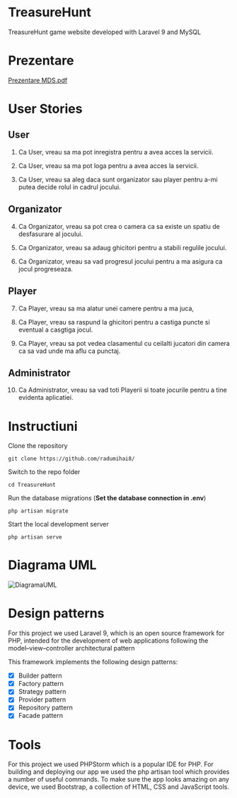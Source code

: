 # TreasureHunt
TreasureHunt game website developed with Laravel 9 and MySQL

# Prezentare
[Prezentare MDS.pdf](https://github.com/radumihai8/TreasureHunt/files/8913186/Prezentare.MDS.pdf)

# User Stories

## User
1. Ca User, vreau sa ma pot inregistra pentru a avea acces la servicii.

2. Ca User, vreau sa ma pot loga pentru a avea acces la servicii.

3. Ca User, vreau sa aleg daca sunt organizator sau player pentru a-mi putea decide rolul in cadrul jocului.

## Organizator

4. Ca Organizator, vreau sa pot crea o camera ca sa existe un spatiu de desfasurare al jocului.

5. Ca Organizator, vreau sa adaug ghicitori pentru a stabili regulile jocului.

6. Ca Organizator, vreau sa vad progresul jocului pentru a ma asigura ca jocul progreseaza.

## Player

7. Ca Player, vreau sa ma alatur unei camere pentru a ma juca,

8. Ca Player, vreau sa raspund la ghicitori pentru a castiga puncte si eventual a casgtiga jocul.

9. Ca Player, vreau sa pot vedea clasamentul cu ceilalti jucatori din camera ca sa vad unde ma aflu ca punctaj.

## Administrator

10. Ca Administrator, vreau sa vad toti Playerii si toate jocurile pentru a tine evidenta aplicatiei.

# Instructiuni

Clone the repository

    git clone https://github.com/radumihai8/

Switch to the repo folder

    cd TreasureHunt

Run the database migrations (**Set the database connection in .env**)

    php artisan migrate

Start the local development server

    php artisan serve
    
# Diagrama UML

![DiagramaUML](https://user-images.githubusercontent.com/17956023/173894446-f84629a9-2169-4e34-866e-0f547bba43ff.png)

# Design patterns

For this project we used Laravel 9, which is an open source framework for PHP, intended for the development of web applications following the model–view–controller architectural pattern

This framework implements the following design patterns:

- [x] Builder pattern
- [x] Factory pattern
- [x] Strategy pattern
- [x] Provider pattern
- [x] Repository pattern
- [x] Facade pattern

# Tools

For this project we used PHPStorm which is a popular IDE for PHP. 
For building and deploying our app we used the php artisan tool which provides a number of useful commands.
To make sure the app looks amazing on any device, we used Bootstrap, a collection of HTML, CSS and JavaScript tools. 
